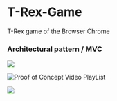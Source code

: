 # T-Rex-Game
T-Rex game of the Browser Chrome

### Architectural pattern / MVC
![](https://github.com/vicboma1/T-Rex-Game/blob/master/img/MVC.png)


![Proof of Concept Video PlayList](https://www.youtube.com/playlist?list=PLNph7ndeSqE8BdtURZZJG-B1l7MJzHYAJ)

[![](https://github.com/vicboma1/T-Rex-Game/blob/master/gif/T-Rex.gif)](https://www.youtube.com/playlist?list=PLNph7ndeSqE8BdtURZZJG-B1l7MJzHYAJ)
